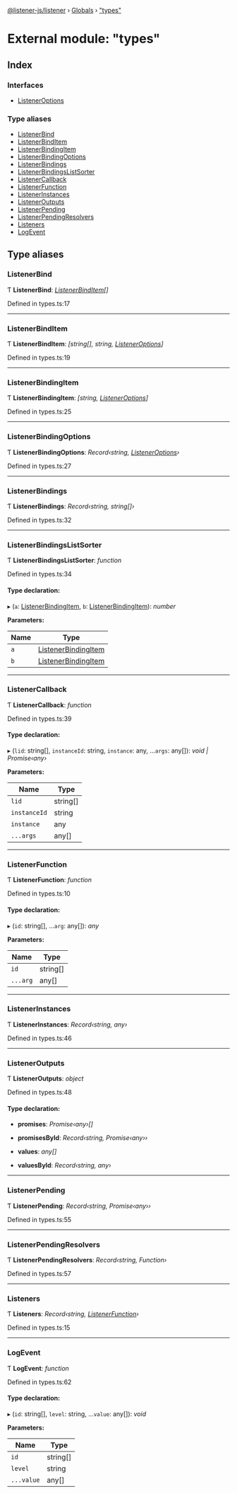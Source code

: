 [@listener-js/listener](../README.md) › [Globals](../globals.md) › ["types"](_types_.md)

# External module: "types"

## Index

### Interfaces

* [ListenerOptions](../interfaces/_types_.listeneroptions.md)

### Type aliases

* [ListenerBind](_types_.md#listenerbind)
* [ListenerBindItem](_types_.md#listenerbinditem)
* [ListenerBindingItem](_types_.md#listenerbindingitem)
* [ListenerBindingOptions](_types_.md#listenerbindingoptions)
* [ListenerBindings](_types_.md#listenerbindings)
* [ListenerBindingsListSorter](_types_.md#listenerbindingslistsorter)
* [ListenerCallback](_types_.md#listenercallback)
* [ListenerFunction](_types_.md#listenerfunction)
* [ListenerInstances](_types_.md#listenerinstances)
* [ListenerOutputs](_types_.md#listeneroutputs)
* [ListenerPending](_types_.md#listenerpending)
* [ListenerPendingResolvers](_types_.md#listenerpendingresolvers)
* [Listeners](_types_.md#listeners)
* [LogEvent](_types_.md#logevent)

## Type aliases

###  ListenerBind

Ƭ **ListenerBind**: *[ListenerBindItem](_types_.md#listenerbinditem)[]*

Defined in types.ts:17

___

###  ListenerBindItem

Ƭ **ListenerBindItem**: *[string[], string, [ListenerOptions](../interfaces/_types_.listeneroptions.md)]*

Defined in types.ts:19

___

###  ListenerBindingItem

Ƭ **ListenerBindingItem**: *[string, [ListenerOptions](../interfaces/_types_.listeneroptions.md)]*

Defined in types.ts:25

___

###  ListenerBindingOptions

Ƭ **ListenerBindingOptions**: *Record‹string, [ListenerOptions](../interfaces/_types_.listeneroptions.md)›*

Defined in types.ts:27

___

###  ListenerBindings

Ƭ **ListenerBindings**: *Record‹string, string[]›*

Defined in types.ts:32

___

###  ListenerBindingsListSorter

Ƭ **ListenerBindingsListSorter**: *function*

Defined in types.ts:34

#### Type declaration:

▸ (`a`: [ListenerBindingItem](_types_.md#listenerbindingitem), `b`: [ListenerBindingItem](_types_.md#listenerbindingitem)): *number*

**Parameters:**

Name | Type |
------ | ------ |
`a` | [ListenerBindingItem](_types_.md#listenerbindingitem) |
`b` | [ListenerBindingItem](_types_.md#listenerbindingitem) |

___

###  ListenerCallback

Ƭ **ListenerCallback**: *function*

Defined in types.ts:39

#### Type declaration:

▸ (`lid`: string[], `instanceId`: string, `instance`: any, ...`args`: any[]): *void | Promise‹any›*

**Parameters:**

Name | Type |
------ | ------ |
`lid` | string[] |
`instanceId` | string |
`instance` | any |
`...args` | any[] |

___

###  ListenerFunction

Ƭ **ListenerFunction**: *function*

Defined in types.ts:10

#### Type declaration:

▸ (`id`: string[], ...`arg`: any[]): *any*

**Parameters:**

Name | Type |
------ | ------ |
`id` | string[] |
`...arg` | any[] |

___

###  ListenerInstances

Ƭ **ListenerInstances**: *Record‹string, any›*

Defined in types.ts:46

___

###  ListenerOutputs

Ƭ **ListenerOutputs**: *object*

Defined in types.ts:48

#### Type declaration:

* **promises**: *Promise‹any›[]*

* **promisesById**: *Record‹string, Promise‹any››*

* **values**: *any[]*

* **valuesById**: *Record‹string, any›*

___

###  ListenerPending

Ƭ **ListenerPending**: *Record‹string, Promise‹any››*

Defined in types.ts:55

___

###  ListenerPendingResolvers

Ƭ **ListenerPendingResolvers**: *Record‹string, Function›*

Defined in types.ts:57

___

###  Listeners

Ƭ **Listeners**: *Record‹string, [ListenerFunction](_types_.md#listenerfunction)›*

Defined in types.ts:15

___

###  LogEvent

Ƭ **LogEvent**: *function*

Defined in types.ts:62

#### Type declaration:

▸ (`id`: string[], `level`: string, ...`value`: any[]): *void*

**Parameters:**

Name | Type |
------ | ------ |
`id` | string[] |
`level` | string |
`...value` | any[] |
